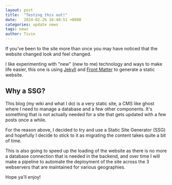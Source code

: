 ```yaml
---
layout: post
title:  "Testing this out!"
date:   2024-02-26 16:40:51 +0800
categories: update news
tags: news
author: Tivin
---
```

If you've been to the site more than once you may have noticed that the website changed look and feel changed.

I like experimenting with "new" (new to me) technology and ways to make life easier, this one is using [Jekyll] and [Front Matter] to generate a static website.

## Why a SSG?
This blog (my wiki and what I do) is a very static site, a CMS like ghost where I need to manage a database and a few other components. It's something that is not actually needed for a site that gets updated with a few posts once a while.

For the reason above, I decided to try and use a Static Site Generator (SSG) and hopefully I decide to stick to it as migrating the content takes quite a bit of time.

This is also going to speed up the loading of the website as there is no more a database connection that is needed in the backend, and over time I will make a pipeline to automate the deployment of the site across the 3 webservers that are maintained for various geographies.

Hope ya'll enjoy!

[Jekyll]: https://github.com/jekyll/jekyll
[Front Matter]: https://frontmatter.codes/docs/markdown
